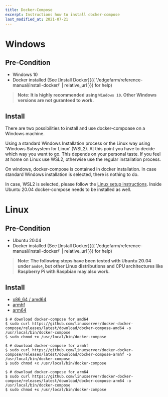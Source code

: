 ```yaml
---
title: Docker-Compose
excerpt: Instructions how to install docker-compose
last_modified_at: 2021-07-21
---
```


# Windows

## Pre-Condition

* Windows 10
* Docker installed (See [Install Docker]({{ '/edgefarm/reference-manual/install-docker/' | relative_url }}) for help)

> **Note: It is highly recommended using `Windows 10`. Other Windows versions are not guranteed to work.**
<!-- {: .notice--warning} -->

## Install

There are two possibilities to install and use docker-compoase on a Windows machine.

Using a standard Windows Installation process or the Linux way using ‘Windows Subsystem for Linux’ (WSL2). At this point you have to decide which way you want to go. This depends on your personal taste. If you feel at home on Linux use WSL2, otherwise use the regular installation process.

On windows, docker-compose is contained in docker installation. In case standard Windows installation is selected, there is nothing to do.

In case, WSL2 is selected, please follow the [Linux setup instructions](#linux). Inside Ubuntu 20.04 docker-compose needs to be installed as well.

# Linux
## Pre-Condition

* Ubuntu 20.04
* Docker installed (See [Install Docker]({{ '/edgefarm/reference-manual/install-docker/' | relative_url }}) for help)

> **Note: The following steps have been tested with Ubuntu 20.04 under `amd64`, but other Linux distributions and CPU architectures like Raspberry Pi with Raspbian may also work.**
<!-- {: .notice--info} -->

## Install
<ul class="nav nav-tabs">
  <li class="nav-item"><a class="nav-link active" data-toggle="tab" href="#x86_64_repo" role="tab" >x86_64 / amd64</a></li>
  <li class="nav-item"><a class="nav-link" data-toggle="tab" href="#armhf_repo" role="tab">armhf</a></li>
  <li class="nav-item"><a class="nav-link" data-toggle="tab" href="#arm64_repo" role="tab">arm64</a></li>
</ul>

<div class="tab-content">
<div class="tab-pane fade in active" id="x86_64_repo" role="tabpanel" markdown="1">

```console
$ # download docker-compose for amd64
$ sudo curl https://github.com/linuxserver/docker-docker-compose/releases/latest/download/docker-compose-amd64 -o /usr/local/bin/docker-compose
$ sudo chmod +x /usr/local/bin/docker-compose
```

</div>
<div class="tab-pane fade in" id="armhf_repo" role="tabpanel" markdown="1">

```console
$ # download docker-compose for armhf
$ sudo curl https://github.com/linuxserver/docker-docker-compose/releases/latest/download/docker-compose-armhf -o /usr/local/bin/docker-compose
$ sudo chmod +x /usr/local/bin/docker-compose
```

</div>
<div class="tab-pane fade in" id="arm64_repo" role="tabpanel" markdown="1">

```console
$ # download docker-compose for arm64
$ sudo curl https://github.com/linuxserver/docker-docker-compose/releases/latest/download/docker-compose-arm64 -o /usr/local/bin/docker-compose
$ sudo chmod +x /usr/local/bin/docker-compose
```

</div>
</div> <!-- tab-content -->
